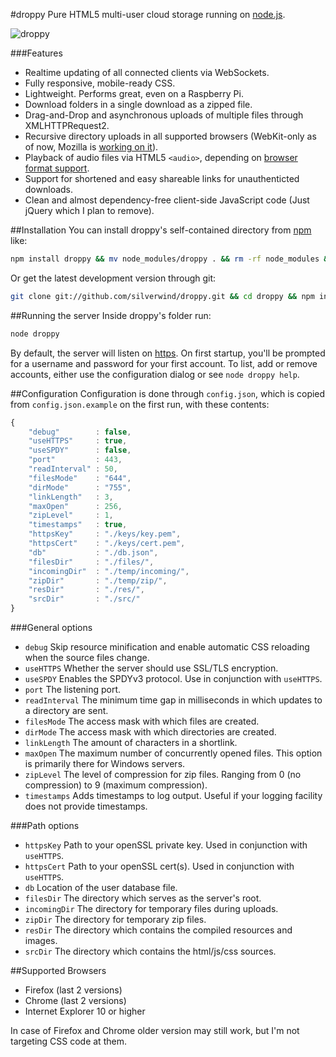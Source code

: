 #droppy
Pure HTML5 multi-user cloud storage running on [node.js](http://nodejs.org/).

![droppy](http://i.imgur.com/CHjNCOR.png)

###Features

* Realtime updating of all connected clients via WebSockets.
* Fully responsive, mobile-ready CSS.
* Lightweight. Performs great, even on a Raspberry Pi.
* Download folders in a single download as a zipped file.
* Drag-and-Drop and asynchronous uploads of multiple files through XMLHTTPRequest2.
* Recursive directory uploads in all supported browsers (WebKit-only as of now, Mozilla is [working on it](https://bugzilla.mozilla.org/show_bug.cgi?id=846931)).
* Playback of audio files via HTML5 `<audio>`, depending on [browser format support](https://developer.mozilla.org/en-US/docs/HTML/Supported_media_formats#Browser_compatibility).
* Support for shortened and easy shareable links for unauthenticted downloads.
* Clean and almost dependency-free client-side JavaScript code (Just jQuery which I plan to remove).

##Installation
You can install droppy's self-contained directory from [npm](https://npmjs.org/package/droppy) like:
````bash
npm install droppy && mv node_modules/droppy . && rm -rf node_modules && cd droppy
````
Or get the latest development version through git:
````bash
git clone git://github.com/silverwind/droppy.git && cd droppy && npm install
````

##Running the server
Inside droppy's folder run:
````bash
node droppy
````
By default, the server will listen on [https](https://localhost/). On first startup, you'll be prompted for a username and password for your first account. To list, add or remove accounts, either use the configuration dialog or see `node droppy help`.

##Configuration
Configuration is done through `config.json`, which is copied from `config.json.example` on the first run, with these contents:
````javascript
{
    "debug"        : false,
    "useHTTPS"     : true,
    "useSPDY"      : false,
    "port"         : 443,
    "readInterval" : 50,
    "filesMode"    : "644",
    "dirMode"      : "755",
    "linkLength"   : 3,
    "maxOpen"      : 256,
    "zipLevel"     : 1,
    "timestamps"   : true,
    "httpsKey"     : "./keys/key.pem",
    "httpsCert"    : "./keys/cert.pem",
    "db"           : "./db.json",
    "filesDir"     : "./files/",
    "incomingDir"  : "./temp/incoming/",
    "zipDir"       : "./temp/zip/",
    "resDir"       : "./res/",
    "srcDir"       : "./src/"
}

````
###General options
- `debug` Skip resource minification and enable automatic CSS reloading when the source files change.
- `useHTTPS` Whether the server should use SSL/TLS encryption.
- `useSPDY` Enables the SPDYv3 protocol. Use in conjunction with `useHTTPS`.
- `port` The listening port.
- `readInterval` The minimum time gap in milliseconds in which updates to a directory are sent.
- `filesMode` The access mask with which files are created.
- `dirMode` The access mask with which directories are created.
- `linkLength` The amount of characters in a shortlink.
- `maxOpen` The maximum number of concurrently opened files. This option is primarily there for Windows servers.
- `zipLevel` The level of compression for zip files. Ranging from 0 (no compression) to 9 (maximum compression).
- `timestamps` Adds timestamps to log output. Useful if your logging facility does not provide timestamps.

###Path options
- `httpsKey` Path to your openSSL private key. Used in conjunction with `useHTTPS`.
- `httpsCert` Path to your openSSL cert(s). Used in conjunction with `useHTTPS`.
- `db` Location of the user database file.
- `filesDir` The directory which serves as the server's root.
- `incomingDir` The directory for temporary files during uploads.
- `zipDir` The directory for temporary zip files.
- `resDir` The directory which contains the compiled resources and images.
- `srcDir` The directory which contains the html/js/css sources.

##Supported Browsers
- Firefox (last 2 versions)
- Chrome (last 2 versions)
- Internet Explorer 10 or higher

In case of Firefox and Chrome older version may still work, but I'm not targeting CSS code at them.
